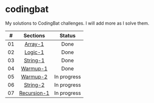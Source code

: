 # codingbat
My solutions to CodingBat challenges. I will add more as I solve them.

| #  | Sections |Status |
| :------: | :------------:|:------------: |
| 01  | [Array-1](https://github.com/diaid83/codingbat/tree/master/codingbat/src/arrayBat) |Done  |
| 02  | [Logic-1](https://github.com/diaid83/codingbat/tree/master/codingbat/src/logicBat)  |Done |
| 03  | [String-1](https://github.com/diaid83/codingbat/tree/master/codingbat/src/stringsBat) |Done  |
| 04  | [Warmup-1](https://github.com/diaid83/codingbat/tree/master/codingbat/src/warmupBat)  |Done |
| 05  | [Warmup-2](https://github.com/diaid83/codingbat/tree/master/codingbat/src/warmupBat2) |In progress |
| 06  | [String-2](https://github.com/diaid83/codingbat/tree/master/codingbat/src/stringBat2)  |In progress  |
| 07  | [Recursion-1](https://github.com/diaid83/codingbat/tree/master/codingbat/src/recursionBat)  |In progress  |

